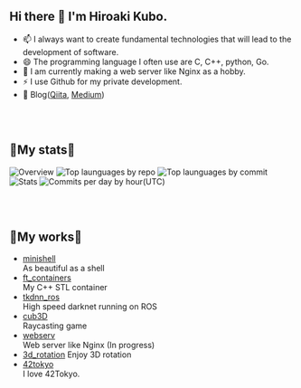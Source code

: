 ## Hi there 👋 I'm Hiroaki Kubo.
- 📫 I always want to create fundamental technologies that will lead to the development of software.
- 😄 The programming language I often use are C, C++, python, Go.
- 🌱 I am currently making a web server like Nginx as a hobby.
- ⚡ I use Github for my private development.
- 💬 Blog([Qiita](https://qiita.com/Hiroaki-K4), [Medium](https://medium.com/@hirok4))

<br />
<br />

## 👯My stats👯
![Overview](https://github-profile-summary-cards.vercel.app/api/cards/profile-details?username=Hiroaki-K4&theme=monokai)
![Top launguages by repo](https://github-profile-summary-cards.vercel.app/api/cards/repos-per-language?username=Hiroaki-K4&theme=monokai)
![Top launguages by commit](https://github-profile-summary-cards.vercel.app/api/cards/most-commit-language?username=Hiroaki-K4&theme=monokai)
![Stats](https://github-profile-summary-cards.vercel.app/api/cards/stats?username=Hiroaki-K4&theme=monokai)
![Commits per day by hour(UTC)](https://github-profile-summary-cards.vercel.app/api/cards/productive-time?username=Hiroaki-K4&theme=monokai)

<br />
<br />

## 🌱My works🌱
- [minishell](https://github.com/Hiroaki-K4/minishell)  
As beautiful as a shell
- [ft_containers](https://github.com/Hiroaki-K4/ft_containers)  
My C++ STL container
- [tkdnn_ros](https://github.com/Hiroaki-K4/tkdnn_ros)  
High speed darknet running on ROS
- [cub3D](https://github.com/Hiroaki-K4/cub3D)  
Raycasting game
- [webserv](https://github.com/Hiroaki-K4/webserv)  
Web server like Nginx (In progress)
- [3d_rotation](https://github.com/Hiroaki-K4/3d_rotation)
Enjoy 3D rotation
- [42tokyo](https://github.com/Hiroaki-K4/42tokyo)  
I love 42Tokyo.

<br />

<!--
**Hiroaki-K4/Hiroaki-K4** is a ✨ _special_ ✨ repository because its `README.md` (this file) appears on your GitHub profile.


Here are some ideas to get you started:

- 🔭 I’m currently working on ...
- 🌱 I’m currently learning ...
- 👯 I’m looking to collaborate on ...
- 🤔 I’m looking for help with ...
- 💬 Ask me about ...
- 📫 How to reach me: ...
- 😄 Pronouns: ...
- ⚡ Fun fact: ...
-->
